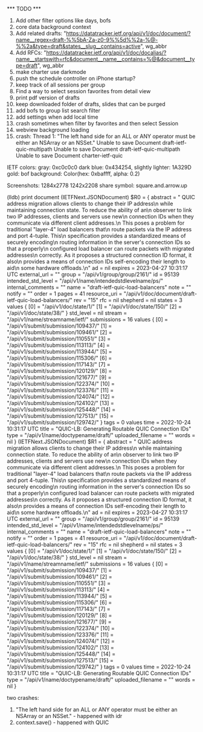 *** TODO ***

1. Add other filter options like days, bofs
2. core data background context
3. Add related drafts: "https://datatracker.ietf.org/api/v1/doc/document/?name__regex=draft-%%5bA-Za-z0-9%%5d%%2a-%@-%%2a&type=draft&states__slug__contains=active", wg_abbr
4. Add RFCs: "https://datatracker.ietf.org/api/v1/doc/docalias/?name__startswith=rfc&document__name__contains=%@&document__type=draft", wg_abbr
5. make charter use darkmode
6. push the schedule controller on iPhone startup?
7. keep track of all sessions per group
8. Find a way to select session favorites from detail view
9. print pdf version of drafts
10. keep downloaded folder of drafts, slides that can be purged
11. add bofs to group list search filter
12. add settings when add local time
13. crash sometimes when filter by favorites and then select Session
14. webview background loading
15. crash: Thread 1: "The left hand side for an ALL or ANY operator must be either an NSArray or an NSSet."
	Unable to save Document draft-ietf-quic-multipath
	Unable to save Document draft-ietf-quic-multipath
	Unable to save Document charter-ietf-quic

IETF colors:
	gray: 0xc0c0c0
	dark blue: 0x434254, slightly lighter: 1A329D
	gold: 
	bof background: Color(hex: 0xbaffff, alpha: 0.2)

Screenshots:
	1284x2778
	1242x2208
share symbol: square.and.arrow.up

(lldb) print document
(IETFNext.JSONDocument) $R0 = {
  abstract = "   QUIC address migration allows clients to change their IP address\n   while maintaining connection state.  To reduce the ability of an\n   observer to link two IP addresses, clients and servers use new\n   connection IDs when they communicate via different client addresses.\n   This poses a problem for traditional \"layer-4\" load balancers that\n   route packets via the IP address and port 4-tuple.  This\n   specification provides a standardized means of securely encoding\n   routing information in the server's connection IDs so that a properly\n   configured load balancer can route packets with migrated addresses\n   correctly.  As it proposes a structured connection ID format, it also\n   provides a means of connection IDs self-encoding their length to aid\n   some hardware offloads.\n"
  ad = nil
  expires = 2023-04-27 10:31:17 UTC
  external_url = ""
  group = "/api/v1/group/group/2161/"
  id = 95139
  intended_std_level = "/api/v1/name/intendedstdlevelname/ps/"
  internal_comments = ""
  name = "draft-ietf-quic-load-balancers"
  note = ""
  notify = ""
  order = 1
  pages = 41
  resource_uri = "/api/v1/doc/document/draft-ietf-quic-load-balancers/"
  rev = "15"
  rfc = nil
  shepherd = nil
  states = 3 values {
    [0] = "/api/v1/doc/state/1/"
    [1] = "/api/v1/doc/state/150/"
    [2] = "/api/v1/doc/state/38/"
  }
  std_level = nil
  stream = "/api/v1/name/streamname/ietf/"
  submissions = 16 values {
    [0] = "/api/v1/submit/submission/109437/"
    [1] = "/api/v1/submit/submission/109461/"
    [2] = "/api/v1/submit/submission/110551/"
    [3] = "/api/v1/submit/submission/113113/"
    [4] = "/api/v1/submit/submission/113944/"
    [5] = "/api/v1/submit/submission/115306/"
    [6] = "/api/v1/submit/submission/117143/"
    [7] = "/api/v1/submit/submission/120129/"
    [8] = "/api/v1/submit/submission/121677/"
    [9] = "/api/v1/submit/submission/122374/"
    [10] = "/api/v1/submit/submission/123376/"
    [11] = "/api/v1/submit/submission/124074/"
    [12] = "/api/v1/submit/submission/124102/"
    [13] = "/api/v1/submit/submission/125448/"
    [14] = "/api/v1/submit/submission/127513/"
    [15] = "/api/v1/submit/submission/129742/"
  }
  tags = 0 values
  time = 2022-10-24 10:31:17 UTC
  title = "QUIC-LB: Generating Routable QUIC Connection IDs"
  type = "/api/v1/name/doctypename/draft/"
  uploaded_filename = ""
  words = nil
}
(IETFNext.JSONDocument) $R1 = {
  abstract = "   QUIC address migration allows clients to change their IP address\n   while maintaining connection state.  To reduce the ability of an\n   observer to link two IP addresses, clients and servers use new\n   connection IDs when they communicate via different client addresses.\n   This poses a problem for traditional \"layer-4\" load balancers that\n   route packets via the IP address and port 4-tuple.  This\n   specification provides a standardized means of securely encoding\n   routing information in the server's connection IDs so that a properly\n   configured load balancer can route packets with migrated addresses\n   correctly.  As it proposes a structured connection ID format, it also\n   provides a means of connection IDs self-encoding their length to aid\n   some hardware offloads.\n"
  ad = nil
  expires = 2023-04-27 10:31:17 UTC
  external_url = ""
  group = "/api/v1/group/group/2161/"
  id = 95139
  intended_std_level = "/api/v1/name/intendedstdlevelname/ps/"
  internal_comments = ""
  name = "draft-ietf-quic-load-balancers"
  note = ""
  notify = ""
  order = 1
  pages = 41
  resource_uri = "/api/v1/doc/document/draft-ietf-quic-load-balancers/"
  rev = "15"
  rfc = nil
  shepherd = nil
  states = 3 values {
    [0] = "/api/v1/doc/state/1/"
    [1] = "/api/v1/doc/state/150/"
    [2] = "/api/v1/doc/state/38/"
  }
  std_level = nil
  stream = "/api/v1/name/streamname/ietf/"
  submissions = 16 values {
    [0] = "/api/v1/submit/submission/109437/"
    [1] = "/api/v1/submit/submission/109461/"
    [2] = "/api/v1/submit/submission/110551/"
    [3] = "/api/v1/submit/submission/113113/"
    [4] = "/api/v1/submit/submission/113944/"
    [5] = "/api/v1/submit/submission/115306/"
    [6] = "/api/v1/submit/submission/117143/"
    [7] = "/api/v1/submit/submission/120129/"
    [8] = "/api/v1/submit/submission/121677/"
    [9] = "/api/v1/submit/submission/122374/"
    [10] = "/api/v1/submit/submission/123376/"
    [11] = "/api/v1/submit/submission/124074/"
    [12] = "/api/v1/submit/submission/124102/"
    [13] = "/api/v1/submit/submission/125448/"
    [14] = "/api/v1/submit/submission/127513/"
    [15] = "/api/v1/submit/submission/129742/"
  }
  tags = 0 values
  time = 2022-10-24 10:31:17 UTC
  title = "QUIC-LB: Generating Routable QUIC Connection IDs"
  type = "/api/v1/name/doctypename/draft/"
  uploaded_filename = ""
  words = nil
}

two crashes:
1. "The left hand side for an ALL or ANY operator must be either an NSArray or an NSSet." - happened with idr
2. context.save() - happened with QUIC
